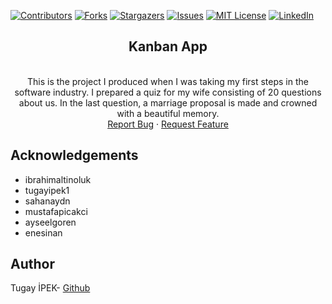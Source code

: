 [![Contributors][contributors-shield]][contributors-url]
[![Forks][forks-shield]][forks-url]
[![Stargazers][stars-shield]][stars-url]
[![Issues][issues-shield]][issues-url]
[![MIT License][license-shield]][license-url]
[![LinkedIn][linkedin-shield]][linkedin-url]
<br>

<p align="center">
  <h2 align="center">Kanban App</h2>
  <p align="center">
    <br /> This is the project I produced when I was taking my first steps in the software industry. I prepared a quiz for my wife consisting of 20 questions about us. In the last question, a marriage proposal is made and crowned with a beautiful memory.
    <br /> 
    <a href="https://github.com/tugayipek1/Quiz-MarryMe
/issues">Report Bug</a>
    ·
    <a href="https://github.com/tugayipek1/Quiz-MarryMe
/issues">Request Feature</a>
  </p>
</p>

## Acknowledgements

- ibrahimaltinoluk
- tugayipek1
- sahanaydn
- mustafapicakci
- ayseelgoren
- enesinan

## Author
Tugay İPEK- <a href="https://github.com/tugayipek1">Github</a>

[contributors-shield]: https://img.shields.io/github/contributors/tugayipek1/Quiz-MarryMe.svg?style=for-the-badge
[contributors-url]: https://github.com/tugayipek1/Quiz-MarryMe/graphs/contributors
[forks-shield]: https://img.shields.io/github/forks/tugayipek1/Quiz-MarryMe.svg?style=for-the-badge
[forks-url]: https://github.com/tugayipek1/Quiz-MarryMe/network/members
[stars-shield]: https://img.shields.io/github/stars/tugayipek1/Quiz-MarryMe.svg?style=for-the-badge
[stars-url]: https://github.com/tugayipek1/Quiz-MarryMe/stargazers
[issues-shield]: https://img.shields.io/github/issues/tugayipek1/Quiz-MarryMe.svg?style=for-the-badge
[issues-url]: https://github.com/tugayipek1/Quiz-MarryMe/issues
[license-shield]: https://img.shields.io/github/license/tugayipek1/Quiz-MarryMe.svg?style=for-the-badge
[license-url]: https://github.com/tugayipek1/Quiz-MarryMe/blob/main/LICENSE
[linkedin-shield]: https://img.shields.io/badge/-LinkedIn-black.svg?style=for-the-badge&logo=linkedin&colorB=555
[linkedin-url]: https://www.linkedin.com/in/tugay-ipek-5523ab188

